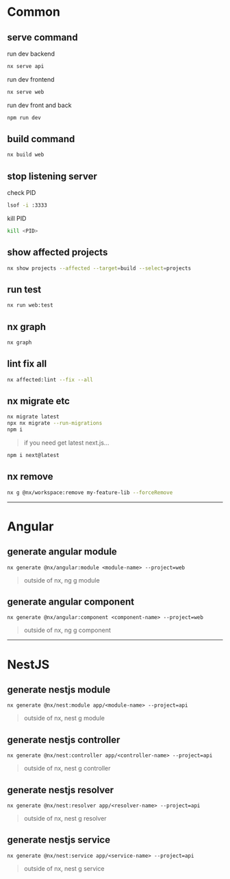 # Common

## serve command

run dev backend

```bash
nx serve api
```

run dev frontend

```bash
nx serve web
```

run dev front and back

```bash
npm run dev
```

## build command

```bash
nx build web
```

## stop listening server

check PID

```bash
lsof -i :3333
```

kill PID

```bash
kill <PID>
```

## show affected projects

```bash
nx show projects --affected --target=build --select=projects
```

## run test

```bash
nx run web:test
```

## nx graph

```bash
nx graph
```

## lint fix all

```bash
nx affected:lint --fix --all
```

## nx migrate etc

```bash
nx migrate latest
npx nx migrate --run-migrations
npm i
```

> if you need get latest next.js...

```bash
npm i next@latest
```

## nx remove

```bash
nx g @nx/workspace:remove my-feature-lib --forceRemove
```

---

# Angular

## generate angular module

```
nx generate @nx/angular:module <module-name> --project=web
```

> outside of nx, ng g module <module-name>

## generate angular component

```
nx generate @nx/angular:component <component-name> --project=web
```

> outside of nx, ng g component <component-name>

---

# NestJS

## generate nestjs module

```
nx generate @nx/nest:module app/<module-name> --project=api
```

> outside of nx, nest g module <module-name>

## generate nestjs controller

```
nx generate @nx/nest:controller app/<controller-name> --project=api
```

> outside of nx, nest g controller <controller-name>

## generate nestjs resolver

```
nx generate @nx/nest:resolver app/<resolver-name> --project=api
```

> outside of nx, nest g resolver <resolver-name>

## generate nestjs service

```
nx generate @nx/nest:service app/<service-name> --project=api
```

> outside of nx, nest g service <service-name>
